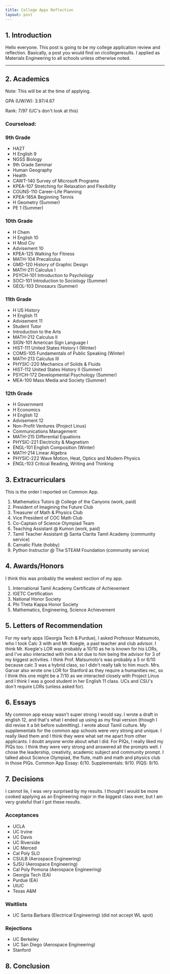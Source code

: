 ```yaml
---
title: College Apps Reflection
layout: post
---
```


## 1. Introduction 
Hello everyone. This post is going to be my college application review and reflection. 
Basically, a post you would find on r/collegeresults. I applied as Materials Engineering to all schools unless otherwise noted.

---

## 2. Academics
Note: This will be at the time of applying.

GPA (UW/W): 3.97/4.67

Rank: 7/97 (UC's don't look at this)

### Courseload:

### 9th Grade
* HA2T
* H English 9
* NGSS Biology
* 9th Grade Seminar
* Human Geography
* Health
* CAWT-140 Survey of Microsoft Programs
* KPEA-107 Stretching for Relaxation and Flexibility
* COUNS-110 Career-Life Planning
* KPEA-185A Beginning Tennis
* H Geometry (Summer)
* PE 1 (Summer)

### 10th Grade
* H Chem
* H English 10
* H Mod Civ
* Advisement 10
* KPEA-125 Walking for Fitness
* MATH-104 Precalculus
* GMD-120 History of Graphic Design
* MATH-211 Calculus I
* PSYCH-101 Introduction to Psychology
* SOCI-101 Introduction to Sociology (Summer)
* GEOL-103 Dinosaurs (Summer)

### 11th Grade
* H US History
* H English 11
* Advisement 11
* Student Tutor
* Introduction to the Arts
* MATH-212 Calculus II
* SIGN-101 American Sign Language I
* HIST-111 United States History I (Winter)
* COMS-105 Fundamentals of Public Speaking (Winter)
* MATH-213 Calculus III
* PHYSIC-220 Mechanics of Solids & Fluids
* HIST-112 United States History II (Summer)
* PSYCH-172 Developmental Psychology (Summer)
* MEA-100 Mass Media and Society (Summer)

### 12th Grade
* H Government
* H Economics
* H English 12
* Advisement 12
* Non-Profit Ventures (Project Linus)
* Communications Management
* MATH-215 Differential Equations
* PHYSIC-221 Electricity & Magnetism
* ENGL-101 English Composition (Winter)
* MATH-214 Linear Algebra
* PHYSIC-222 Wave Motion, Heat, Optics and Modern Physics
* ENGL-103 Critical Reading, Writing and Thinking

## 3. Extracurriculars
This is the order I reported on Common App.

1. Mathematics Tutors @ College of the Canyons (work, paid)
2. President of Imagining the Future Club
3. Treasurer of Math & Physics Club
4. Vice President of COC Math Club
5. Co-Captain of Science Olympiad Team
6. Teaching Assistant @ Kumon (work, paid)
7. Tamil Teacher Assistant @ Santa Clarita Tamil Academy (community service)
8. Carnatic Flute (hobby)
9. Python Instructor @ The STEAM Foundation (community service)

## 4. Awards/Honors
I think this was probably the weakest section of my app.

1. International Tamil Academy Certificate of Achievement
2. IGETC Certification
3. National Honor Society
4. Phi Theta Kappa Honor Society
5. Mathematics, Engineering, Science Achievement

## 5. Letters of Recommendation
For my early apps (Georgia Tech & Purdue), I asked Professor Matsumoto, who I took Calc 3 with and Mr. Koegle, a past teacher and club advisor. I think Mr. Koegle's LOR was probably a 10/10 as he is known for his LORs, and I've also interacted with him a lot due to him being the advisor for 3 of my biggest activities. I think Prof. Matsumoto's was probably a 5 or 6/10 because calc 3 was a hybrid class, so I didn't really talk to him much. Mrs. Garvar also wrote one LOR for Stanford as they require a humanities rec, so I think this one might be a 7/10 as we interacted closely with Project Linus and I think I was a good student in her English 11 class. UCs and CSU's don't require LORs (unless asked for).

## 6. Essays
My common app essay wasn't super strong I would say. I wrote a draft in english 12, and that's what I ended up using as my final version (though I did revise it a bit before submitting). I wrote about Tamil culture. My supplementals for the common app schools were very strong and unique. I really liked them and I think they were what set me apart from other applicants. I doubt anyone wrote about what I did. For PIQs, I really liked my PIQs too. I think they were very strong and answered all the prompts well. I chose the leadership, creativity, academic subject and community prompt. I talked about Science Olympiad, the flute, math and math and physics club in those PIQs. Common App Essay: 6/10. Supplementals: 9/10. PIQS: 9/10.

## 7. Decisions
I cannot lie, I was very surprised by my results. I thought I would be more cooked applying as an Engineering major in the biggest class ever, but I am very grateful that I got these results. 

### Acceptances
* UCLA
* UC Irvine
* UC Davis
* UC Riverside
* UC Merced 
* Cal Poly SLO
* CSULB (Aerospace Engineering)
* SJSU (Aerospace Engineering)
* Cal Poly Pomona (Aerospace Engineering)
* Georgia Tech (EA)
* Purdue (EA)
* UIUC
* Texas A&M

### Waitlists
* UC Santa Barbara (Electrical Engineering) (did not accept WL spot)

### Rejections
* UC Berkeley 
* UC San Diego (Aerospace Engineering)
* Stanford

## 8. Conclusion


